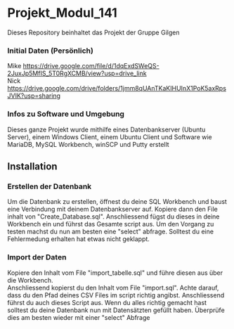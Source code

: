 # Projekt_Modul_141
Dieses Repository beinhaltet das Projekt der Gruppe Gilgen




### Initial Daten (Persönlich)
Mike https://drive.google.com/file/d/1dqExdSWeQS-2JuxJp5MfIS_5T0RgXCMB/view?usp=drive_link <br>
Nick https://drive.google.com/drive/folders/1jmm8qUAnTKaKIHUInX1PoK5axRpsJVIK?usp=sharing <br>


### Infos zu Software und Umgebung
Dieses ganze Projekt wurde mithilfe eines Datenbankserver (Ubuntu Server), einem Windows Client, einem Ubuntu Client und Software wie
MariaDB, MySQL Workbench, winSCP und Putty erstellt

## Installation
### Erstellen der Datenbank
Um die Datenbank zu erstellen, öffnest du deine SQL Workbench und baust eine Verbindung mit deinem Datenbankserver auf. 
Kopiere dann den File inhalt von "Create_Database.sql". Anschliessend fügst du dieses in deine Workbench ein und führst das Gesamte script aus. 
Um den Vorgang zu testen machst du nun am besten eine "select" abfrage. Solltest du eine Fehlermedung erhalten hat etwas nicht geklappt.

### Import der Daten
Kopiere den Inhalt vom File "import_tabelle.sql" und führe diesen aus über die Workbench. <br>
Anschliessend kopierst du den Inhalt vom File "import.sql". Achte darauf, dass du den Pfad deines CSV Files im script richtig angibst.
Anschliessend führst du auch dieses Script aus. Wenn du alles richtig gemacht hast solltest du deine Datenbank nun mit Datensätzten gefüllt haben.
Überprüfe dies am besten wieder mit einer "select" Abfrage
